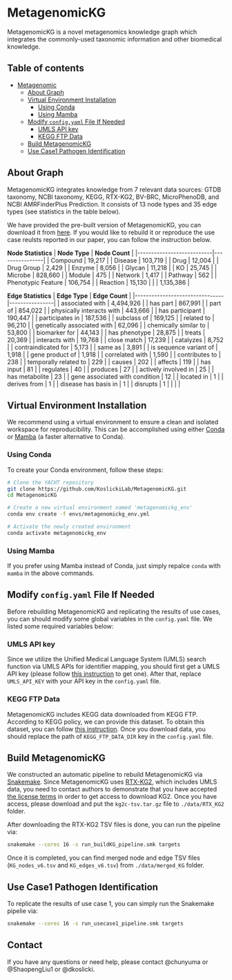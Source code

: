 # MetagenomicKG
MetagenomicKG is a novel metagenomics knowledge graph which integrates the commonly-used taxonomic information and other biomedical knowledge.

## Table of contents

- [Metagenomic](#metagenomickg)
  * [About Graph](#about-graph)
  * [Virtual Environment Installation](#virtual-environment-installation)
    + [Using Conda](#using-conda)
    + [Using Mamba](#using-mamba)
  * [Modify `config.yaml` File If Needed ](#modify-configyaml-file-if-needed)
    + [UMLS API key](#umls-api-key)
    + [KEGG FTP Data](#kegg-ftp-data)
  * [Build MetagenomicKG](#build-metagenomickg)
  * [Use Case1 Pathogen Identification](#use-case1-pathogen-identification)
  
## About Graph
MetagenomicKG integrates knowledge from 7 relevant data sources: GTDB taxonomy, NCBI taxonomy, KEGG, RTX-KG2, BV-BRC, MicroPhenoDB, and NCBI AMRFinderPlus Prediction. It consists of 13 node types and 35 edge types (see statistics in the table below).

We have provided the pre-built version of MetagenomicKG, you can download it from [here](). If you would like to rebuild it or reproduce the use case reulsts reported in our paper, you can follow the instruction below.

__Node Statistics__
| **Node Type**             | **Node Count** |
|---------------------------|----------------|
|          Compound         |      19,217    |
|           Disease         |     103,719    |
|            Drug           |      12,004    |
|         Drug Group        |      2,429     |
|           Enzyme          |      8,056     |
|           Glycan          |      11,218    |
|             KO            |      25,745    |
|           Microbe         |     828,660    |
|           Module          |       475      |
|           Network         |      1,417     |
|           Pathway         |       562      |
|     Phenotypic Feature    |     106,754    |
|          Reaction         |      15,130    |
|                           | 1,135,386      |


__Edge Statistics__
| **Edge Type**                  | **Edge Count** |
|--------------------------------|----------------|
| associated with                |      4,494,926 |
| has part                       |       867,991  |
| part of                        |       854,022  |
| physically interacts with      |       443,666  |
| has participant                |       190,447  |
| participates in                |     187,536    |
| subclass of                    |       169,125  |
| related to                     | 96,210         |
| genetically associated with    | 62,096         |
| chemically similar to          | 53,800         |
| biomarker for                  | 44,143         |
| has phenotype                  | 28,875         |
| treats                         | 20,369         |
| interacts with                 | 19,768         |
| close match                    | 17,239         |
| catalyzes                      | 8,752          |
| contraindicated for            | 5,173          |
| same as                        | 3,891          |
| is sequence variant of         | 1,918          |
| gene product of                | 1,918          |
| correlated with                | 1,590          |
| contributes to                 | 238            |
| temporally related to          | 229            |
| causes                         | 202            |
| affects                        | 119            |
| has input                      | 81             |
| regulates                      | 40             |
| produces                       | 27             |
| actively involved in           | 25             |
| has metabolite                 | 23             |
| gene associated with condition | 12             |
| located in                     | 1              |
| derives from                   | 1              |
| disease has basis in           | 1              |
| disrupts                       | 1              |
|                                |                |

## Virtual Environment Installation
We recommend using a virtual environment to ensure a clean and isolated workspace for reproducibility. This can be accomplished using either [Conda](https://conda.io/projects/conda/en/latest/user-guide/install/index.html) or [Mamba](https://github.com/mamba-org/mamba) (a faster alternative to Conda).

### Using Conda
To create your Conda environment, follow these steps:

```bash
# Clone the YACHT repository
git clone https://github.com/KoslickiLab/MetagenomicKG.git
cd MetagenomicKG

# Create a new virtual environment named 'metagenomickg_env'
conda env create -f envs/metagenomickg_env.yml

# Activate the newly created environment
conda activate metagenomickg_env
```

### Using Mamba
If you prefer using Mamba instead of Conda, just simply repalce `conda` with `mamba` in the above commands.

## Modify `config.yaml` File If Needed 
Before rebuilding MetagenomicKG and replicating the results of use cases, you can should modify some global variables in the `config.yaml` file. We listed some required variables below: 

### UMLS API key
Since we utilize the Unified Medical Language System (UMLS) search function via UMLS APIs for identifier mapping, you should first get a UMLS API key (please follow [this instruction](https://documentation.uts.nlm.nih.gov/rest/authentication.html) to get one). After that, replace `UMLS_API_KEY` with your API key in the `config.yaml` file.

### KEGG FTP Data
MetagenomicKG includes KEGG data downloaded from KEGG FTP. According to KEGG policy, we can provide this dataset. To obtain this dataset, you can follow [this instruction](https://www.kegg.jp/kegg/download/). Once you download data, you should replace the path of `KEGG_FTP_DATA_DIR` key in the `config.yaml` file.

## Build MetagenomicKG
We constructed an automatic pipeline to rebuild MetagenomicKG via [Snakemake](https://snakemake.readthedocs.io/en/stable). Since MetagenomicKG uses [RTX-KG2](https://github.com/RTXteam/RTX-KG2), which includes UMLS data, you need to contact authors to demonstrate that you have accepted [the license terms](https://www.nlm.nih.gov/databases/umls.html) in order to get access to download KG2. Once you have access, please download and put the `kg2c-tsv.tar.gz` file to `./data/RTX_KG2` folder.

After downloading the RTX-KG2 TSV files is done, you can run the pipeline via:
```bash
snakemake --cores 16 -s run_buildKG_pipeline.smk targets
``` 

Once it is completed, you can find merged node and edge TSV files (`KG_nodes_v6.tsv` and `KG_edges_v6.tsv`) from `./data/merged_KG` folder.

## Use Case1 Pathogen Identification
To replicate the results of use case 1, you can simply run the Snakemake pipelie via:
```bash
snakemake --cores 16 -s run_usecase1_pipeline.smk targets
``` 

## Contact
If you have any questions or need help, please contact @chunyuma or @ShaopengLiu1 or  @dkoslicki.
